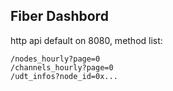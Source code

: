 ## Fiber Dashbord

http api default on 8080, method list:

```
/nodes_hourly?page=0
/channels_hourly?page=0
/udt_infos?node_id=0x...
```
